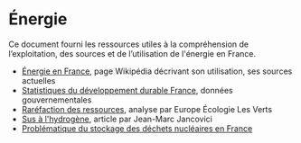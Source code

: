 # Énergie

Ce document fourni les ressources utiles à la compréhension de l’exploitation, des sources et de l’utilisation de l'énergie en France.

- [Énergie en France](https://fr.wikipedia.org/wiki/%C3%89nergie_en_France), page Wikipédia décrivant son utilisation, ses sources actuelles
- [Statistiques du développement durable France](http://www.donnees.statistiques.developpement-durable.gouv.fr/lesessentiels/indicateurs/e33.html), données gouvernementales
- [Raréfaction des ressources](https://energie.eelv.fr/la-transition-energetique/pourquoi/rarefaction-des-ressources/), analyse par Europe Écologie Les Verts
- [Sus à l'hydrogène](https://jancovici.com/publications-et-co/articles-de-presse/sus-a-lhydrogene/), article par Jean-Marc Jancovici
- [Problématique du stockage des déchets nucléaires en France](https://www.franceculture.fr/emissions/la-fabrique-mediatique/la-fabrique-mediatique-du-samedi-17-octobre-2020?utm_medium=Social&utm_source=Twitter#Echobox=1602941219)
